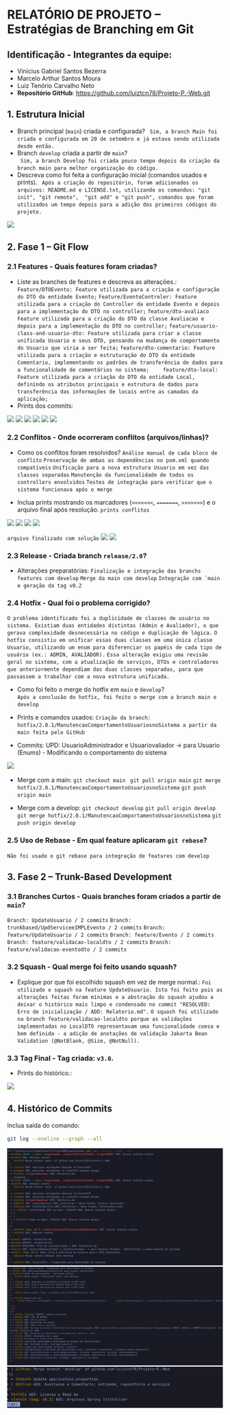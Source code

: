 # RELATÓRIO DE PROJETO – Estratégias de Branching em Git
  
## Identificação - **Integrantes da equipe**:
- Vinícius Gabriel Santos Bezerra
- Marcelo Arthur Santos Moura
- Luiz Tenório Carvalho Neto
- **Repositório GitHub**: https://github.com/luiztcn78/Projeto-P.-Web.git

## 1. Estrutura Inicial 
- Branch principal (`main`) criada e configurada? 
``` Sim, a branch Main foi criada e configurada em 20 de setembro e já estava sendo utilizada desde então.```
- Branch `develop` criada a partir de `main`?   
``` Sim, a branch Develop foi criada pouco tempo depois da criação da branch main para melhor organização do código.```
- Descreva como foi feita a configuração inicial (comandos usados e prints).
``` Após a criação do repositório, foram adicionados os arquivos: README.md e LICENSE.txt, utilizando os comandos: "git init", "git remote",  "git add" e "git push", comandos que foram utilizados um tempo depois para a adição dos primeiros códigos do projeto.```
<img src="parkgusmap/imagens/InicioCmt.png">

## 2. Fase 1 – Git Flow
### 2.1 Features - Quais features foram criadas?   
- Liste as branches de features e descreva as alterações.:
```Feature/DTOEvento: Feature utilizada para a criação e configuração do DTO da entidade Evento;```
```Feature/EventoControler: Feature utilizada para a criação do Controller da entidade Evento e depois para a implementação do DTO no controller;```
```feature/dto-avaliaco Feature utilizada para a criação do DTO da classe Avaliacao e depois para a implementação do DTO no controller;```
```feature/usuario-class-and-usuario-dto: Feature utilizada para criar a classe unificada Usuario e seus DTO, pensando na mudança de comportamento do Usuario que viria a ser feita;```
```feature/dto-comentario: Feature utilizada para a criação e estruturação do DTO da entidade Comentario, implementando os padrões de transferência de dados para a funcionalidade de comentários no sistema;    ```
```feature/dto-local: Feature utilizada para a criação do DTO da entidade Local, definindo os atributos principais e estrutura de dados para transferência das informações de locais entre as camadas da aplicação;   ```
- Prints dos commits:
<img src="parkgusmap/imagens/featuresVini.png">
<img src="parkgusmap/imagens/featuresVini2.png">
<img src="parkgusmap/imagens/Commits-Feature-Avaliacao.png">
<img src="parkgusmap/imagens/Commits-Feature-Usuario.png">
<img src="parkgusmap/imagens/print1-luiz.png">
<img src="parkgusmap/imagens/print2-luiz.png">

### 2.2 Conflitos - Onde ocorreram conflitos (arquivos/linhas)?   
- Como os conflitos foram resolvidos? 
```Análise manual de cada bloco de conflito```
```Preservação de ambas as dependências no pom.xml quando compatíveis```
```Unificação para a nova estrutura Usuario em vez das classes separadas```
```Manutenção da funcionalidade de todos os controllers envolvidos```
```Testes de integração para verificar que o sistema funcionava após o merge```

- Inclua prints mostrando os marcadores (`<<<<<<<`, `=======`, `>>>>>>>`) e o
arquivo final após resolução.
```prints conflitos```
<img src="parkgusmap/imagens/conflito1.png">
<img src="parkgusmap/imagens/conflito2.png">
<img src="parkgusmap/imagens/conflito3.png">
<img src="parkgusmap/imagens/conflito4.png">

```arquivo finalizado com solução```
<img src="parkgusmap/imagens/printfinal1.png">
<img src="parkgusmap/imagens/printfinal2.png">

### 2.3 Release - Criada branch `release/2.0`?   
- Alterações preparatórias:
```Finalização e integração das branchs features com develop```
```Merge da main com develop```
```Integração com `main e geração da tag v0.2```

### 2.4 Hotfix - Qual foi o problema corrigido?
```O problema identificado foi a duplicidade de classes de usuário no sistema. Existiam duas entidades distintas (Admin e Avaliador), o que gerava complexidade desnecessária no código e duplicação de lógica.```
```O hotfix consistiu em unificar essas duas classes em uma única classe Usuario, utilizando um enum para diferenciar os papéis de cada tipo de usuário (ex.: ADMIN, AVALIADOR).```
```Essa alteração exigiu uma revisão geral no sistema, com a atualização de serviços, DTOs e controladores que anteriormente dependiam das duas classes separadas, para que passassem a trabalhar com a nova estrutura unificada.```

- Como foi feito o merge do hotfix em `main` e `develop`?   
```Após a conclusão do hotfix, foi feito o merge com a branch main e develop```

- Prints e comandos usados:
```Criação da branch: hotfix/2.0.1/ManutencaoComportamentoUsuariosnoSistema a partir da main feita pelo GitHub```

- Commits: UPD: UsuarioAdministrador e Usuariovaliador -> para Usuario (Enums) - Modificando o comportamento do sistema
<img src="parkgusmap/imagens/Commits-HotFix.png">

- Merge com a main:
```git checkout main ```
```git pull origin main```
```git merge hotfix/2.0.1/ManutencaoComportamentoUsuariosnoSistema```
```git push origin main```

- Merge com a develop:
```git checkout develop```
```git pull origin develop```
```git merge hotfix/2.0.1/ManutencaoComportamentoUsuariosnoSistema```
```git push origin develop```
### 2.5 Uso de Rebase - Em qual feature aplicaram `git rebase`?   
```Não foi usado o git rebase para integração de features com develop```

## 3. Fase 2 – Trunk-Based Development
### 3.1 Branches Curtos - Quais branches foram criados a partir de `main`? 
```Branch: UpdateUsuario / 2 commits```
```Branch: trunkbased/UpdServiceeIMPLEvento / 2 commits```
```Branch: feature/UpdateUsuario / 2 commits```
```Branch: feature/Evento / 2 commits```
```Branch: feature/validacao-localdto / 2 commits```
```Branch: feature/validacao-eventodto / 2 commits```

### 3.2 Squash - Qual merge foi feito usando **squash**?   
- Explique por que foi escolhido squash em vez de merge normal.:
```Foi utilizado o squash na feature UpdateUsuario. Isto foi feito pois as alterações feitas foram mínimas e a abstração do squash ajudou a deixar o histórico mais limpo e condensado no commit "RESOLVED: Erro de inicialização / ADD: Relatorio.md".```
```O squash foi utilizado na branch feature/validacao-localdto porque as validações implementadas no LocalDTO representavam uma funcionalidade coesa e bem definida - a adição de anotações de validação Jakarta Bean Validation (@NotBlank, @Size, @NotNull).```
### 3.3 Tag Final - Tag criada: `v3.0`.
- Prints do histórico.:
<img src="parkgusmap/imagens/historicov0.3.png">

## 4. Histórico de Commits
   Inclua saída do comando:
```bash
git log --oneline --graph --all
```
<img src="parkgusmap/imagens/logGraph1.png">

<img src="parkgusmap/imagens/logGrap2.png">

<img src="parkgusmap/imagens/logGraph3.png">